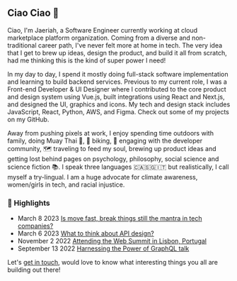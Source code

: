 ## Ciao Ciao 👋

<!--
**jaepass/jaepass** is a ✨ _special_ ✨ repository because its `README.md` (this file) appears on your GitHub profile.

Here are some ideas to get you started:

- 🔭 I’m currently working on ...
- 🌱 I’m currently learning ...
- 👯 I’m looking to collaborate on ...
- 🤔 I’m looking for help with ...
- 💬 Ask me about ...
- 📫 How to reach me: ...
- 😄 Pronouns: ...
- ⚡ Fun fact: ...
-->

Ciao, I'm Jaeriah, a Software Engineer currently working at cloud marketplace platform organization. Coming from a diverse and non-traditional career path, I've never felt more at home in tech. The very idea that I get to brew up ideas, design the product, and build it all from scratch, had me thinking this is the kind of super power I need!

In my day to day, I spend it mostly doing full-stack software implementation and learning to build backend services. Previous to my current role, I was a Front-end Developer & UI Designer where I contributed to the core product and design system using Vue.js, built integrations using React and Next.js, and designed the UI, graphics and icons. My tech and design stack includes JavaScript, React, Python, AWS, and Figma. Check out some of my projects on my GitHub.

Away from pushing pixels at work, I enjoy spending time outdoors with family, doing Muay Thai 🥊, 🚴 biking‍, 💬 engaging with the developer community, 🗺️ traveling to feed my soul, brewing up product ideas and getting lost behind pages on psychology, philosophy, social science and science fiction 📚. I speak three languages 🇨🇦🇸🇬🇮🇹 but realistically, I call myself a try-lingual. I am a huge advocate for climate awareness, women/girls in tech, and racial injustice.

### 📝 Highlights

* March 8 2023 [Is move fast, break things still the mantra in tech companies?](https://jaeriah.com/blog/move-fast-break-things)
* March 6 2023 [What to think about API design?](https://jaeriah.com/blog/api-design)
* November 2 2022 [Attending the Web Summit in Lisbon, Portugal](https://jaeriah.com/blog/attending-web-summit)
* September 13 2022 [Harnessing the Power of GraphQL talk](https://cfe.dev/sessions/fefd2022-power-of-graphql/) 

Let's [get in touch](https://twitter.com/jaeriahtay), would love to know what interesting things you all are building out there! 
